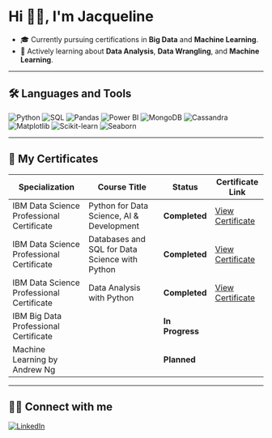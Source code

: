 # Hi 👋🏽, I'm Jacqueline


 - 🎓 Currently pursuing certifications in **Big Data** and **Machine Learning**.
 - 🧠 Actively learning about **Data Analysis**, **Data Wrangling**, and **Machine Learning**.


---

## 🛠️ Languages and Tools

<p align="left">
    <img src="https://img.shields.io/badge/Python-3776AB?style=for-the-badge&logo=python&logoColor=white" alt="Python"/>
    <img src="https://img.shields.io/badge/SQL-005C84?style=for-the-badge&logo=postgresql&logoColor=white" alt="SQL"/>
    <img src="https://img.shields.io/badge/Pandas-150458?style=for-the-badge&logo=pandas&logoColor=white" alt="Pandas"/>
    <img src="https://img.shields.io/badge/PowerBI-F2C811?style=for-the-badge&logo=powerbi&logoColor=black" alt="Power BI"/>
    <img src="https://img.shields.io/badge/MongoDB-47A248?style=for-the-badge&logo=mongodb&logoColor=white" alt="MongoDB"/>
    <img src="https://img.shields.io/badge/Cassandra-1287B1?style=for-the-badge&logo=apachecassandra&logoColor=white" alt="Cassandra"/>
    <img src="https://img.shields.io/badge/Matplotlib-013243?style=for-the-badge&logo=plotly&logoColor=white" alt="Matplotlib"/>
    <img src="https://img.shields.io/badge/Scikit--Learn-F7931E?style=for-the-badge&logo=scikitlearn&logoColor=white" alt="Scikit-learn"/>
    <img src="https://img.shields.io/badge/Seaborn-0769AD?style=for-the-badge&logoColor=white" alt="Seaborn"/>
</p>


---

## 📄 My Certificates

| Specialization                                 | Course Title                                      | Status         | Certificate Link                                                                                                |
|-----------------------------------------------|--------------------------------------------------|----------------|-------------------------------------------------------------------------------------------------------------------|
| IBM Data Science Professional Certificate     | Python for Data Science, AI & Development        | **Completed**   | [View Certificate](https://coursera.org/share/f76ba22c830d5f3b11be5930716b783c)                                  |
| IBM Data Science Professional Certificate     | Databases and SQL for Data Science with Python   | **Completed**   | [View Certificate](https://www.coursera.org/account/accomplishments/records/97ZVSY92CP6T)                        | 
| IBM Data Science Professional Certificate     | Data Analysis with Python                        | **Completed**   | [View Certificate](https://www.coursera.org/account/accomplishments/records/97ZVSY92CP6T)                        | 
| IBM Big Data Professional Certificate         |                                                  | **In Progress** |                                                                                                                  |
| Machine Learning by Andrew Ng                 |                                                  | **Planned**     |                                                                                                                  |

---

## 🤝🏽 Connect with me

<p align="left">
    <a href="https://www.linkedin.com/in/jacqueline-marianadin/" target="blank">
        <img src="https://img.shields.io/badge/LinkedIn-0077B5?style=for-the-badge&logo=linkedin&logoColor=white" alt="LinkedIn"/>
    </a>
